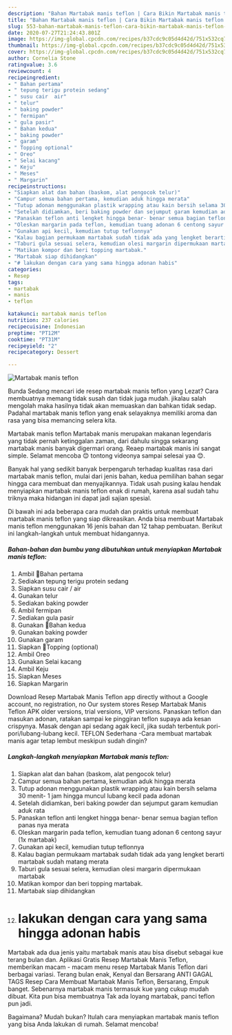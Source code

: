 ```yaml
---
description: "Bahan Martabak manis teflon | Cara Bikin Martabak manis teflon Yang Lezat Sekali"
title: "Bahan Martabak manis teflon | Cara Bikin Martabak manis teflon Yang Lezat Sekali"
slug: 553-bahan-martabak-manis-teflon-cara-bikin-martabak-manis-teflon-yang-lezat-sekali
date: 2020-07-27T21:24:43.801Z
image: https://img-global.cpcdn.com/recipes/b37cdc9c05d4d42d/751x532cq70/martabak-manis-teflon-foto-resep-utama.jpg
thumbnail: https://img-global.cpcdn.com/recipes/b37cdc9c05d4d42d/751x532cq70/martabak-manis-teflon-foto-resep-utama.jpg
cover: https://img-global.cpcdn.com/recipes/b37cdc9c05d4d42d/751x532cq70/martabak-manis-teflon-foto-resep-utama.jpg
author: Cornelia Stone
ratingvalue: 3.6
reviewcount: 4
recipeingredient:
- " Bahan pertama"
- " tepung terigu protein sedang"
- " susu cair  air"
- " telur"
- " baking powder"
- " fermipan"
- " gula pasir"
- " Bahan kedua"
- " baking powder"
- " garam"
- " Topping optional"
- " Oreo"
- " Selai kacang"
- " Keju"
- " Meses"
- " Margarin"
recipeinstructions:
- "Siapkan alat dan bahan (baskom, alat pengocok telur)"
- "Campur semua bahan pertama, kemudian aduk hingga merata"
- "Tutup adonan menggunakan plastik wrapping atau kain bersih selama 30 menit- 1 jam hingga muncul lubang kecil pada adonan"
- "Setelah didiamkan, beri baking powder dan sejumput garam kemudian aduk rata"
- "Panaskan teflon anti lengket hingga benar- benar semua bagian teflon panas nya merata"
- "Oleskan margarin pada teflon, kemudian tuang adonan 6 centong sayur (1x martabak)"
- "Gunakan api kecil, kemudian tutup teflonnya"
- "Kalau bagian permukaam martabak sudah tidak ada yang lengket berarti martabak sudah matang merata"
- "Taburi gula sesuai selera, kemudian olesi margarin dipermukaan martabak"
- "Matikan kompor dan beri topping martabak."
- "Martabak siap dihidangkan"
- "# lakukan dengan cara yang sama hingga adonan habis"
categories:
- Resep
tags:
- martabak
- manis
- teflon

katakunci: martabak manis teflon 
nutrition: 237 calories
recipecuisine: Indonesian
preptime: "PT12M"
cooktime: "PT31M"
recipeyield: "2"
recipecategory: Dessert

---
```



![Martabak manis teflon](https://img-global.cpcdn.com/recipes/b37cdc9c05d4d42d/751x532cq70/martabak-manis-teflon-foto-resep-utama.jpg)

Bunda Sedang mencari ide resep martabak manis teflon yang Lezat? Cara membuatnya memang tidak susah dan tidak juga mudah. jikalau salah mengolah maka hasilnya tidak akan memuaskan dan bahkan tidak sedap. Padahal martabak manis teflon yang enak selayaknya memiliki aroma dan rasa yang bisa memancing selera kita.

Martabak manis teflon Martabak manis merupakan makanan legendaris yang tidak pernah ketinggalan zaman, dari dahulu singga sekarang martabak manis banyak digermari orang. Reaep martabak manis ini sangat simple. Selamat mencoba 😊 tontong videonya sampai selesai yaa 😊.

Banyak hal yang sedikit banyak berpengaruh terhadap kualitas rasa dari martabak manis teflon, mulai dari jenis bahan, kedua pemilihan bahan segar hingga cara membuat dan menyajikannya. Tidak usah pusing kalau hendak menyiapkan martabak manis teflon enak di rumah, karena asal sudah tahu triknya maka hidangan ini dapat jadi sajian spesial.


Di bawah ini ada beberapa cara mudah dan praktis untuk membuat martabak manis teflon yang siap dikreasikan. Anda bisa membuat Martabak manis teflon menggunakan 16 jenis bahan dan 12 tahap pembuatan. Berikut ini langkah-langkah untuk membuat hidangannya.

<!--inarticleads1-->

##### Bahan-bahan dan bumbu yang dibutuhkan untuk menyiapkan Martabak manis teflon:

1. Ambil  🧇Bahan pertama
1. Sediakan  tepung terigu protein sedang
1. Siapkan  susu cair / air
1. Gunakan  telur
1. Sediakan  baking powder
1. Ambil  fermipan
1. Sediakan  gula pasir
1. Gunakan  🧇Bahan kedua
1. Gunakan  baking powder
1. Gunakan  garam
1. Siapkan  🧇Topping (optional)
1. Ambil  Oreo
1. Gunakan  Selai kacang
1. Ambil  Keju
1. Siapkan  Meses
1. Siapkan  Margarin


Download Resep Martabak Manis Teflon app directly without a Google account, no registration, no Our system stores Resep Martabak Manis Teflon APK older versions, trial versions, VIP versions. Panaskan teflon dan masukan adonan, ratakan sampai ke pinggiran teflon supaya ada kesan crispynya. Masak dengan api sedang agak kecil, jika sudah terbentuk pori-pori/lubang-lubang kecil. TEFLON Sederhana -Cara membuat martabak manis agar tetap lembut meskipun sudah dingin? 

<!--inarticleads2-->

##### Langkah-langkah menyiapkan Martabak manis teflon:

1. Siapkan alat dan bahan (baskom, alat pengocok telur)
1. Campur semua bahan pertama, kemudian aduk hingga merata
1. Tutup adonan menggunakan plastik wrapping atau kain bersih selama 30 menit- 1 jam hingga muncul lubang kecil pada adonan
1. Setelah didiamkan, beri baking powder dan sejumput garam kemudian aduk rata
1. Panaskan teflon anti lengket hingga benar- benar semua bagian teflon panas nya merata
1. Oleskan margarin pada teflon, kemudian tuang adonan 6 centong sayur (1x martabak)
1. Gunakan api kecil, kemudian tutup teflonnya
1. Kalau bagian permukaam martabak sudah tidak ada yang lengket berarti martabak sudah matang merata
1. Taburi gula sesuai selera, kemudian olesi margarin dipermukaan martabak
1. Matikan kompor dan beri topping martabak.
1. Martabak siap dihidangkan
1. # lakukan dengan cara yang sama hingga adonan habis


Martabak ada dua jenis yaitu martabak manis atau bisa disebut sebagai kue terang bulan dan. Aplikasi Gratis Resep Martabak Manis Teflon, memberikan macam - macam menu resep Martabak Manis Teflon dari berbagai variasi. Terang bulan enak, Kenyal dan Bersarang ANTI GAGAL TAGS Resep Cara Membuat Martabak Manis Teflon, Bersarang, Empuk banget. Sebenarnya martabak manis termasuk kue yang cukup mudah dibuat. Kita pun bisa membuatnya Tak ada loyang martabak, panci teflon pun jadi. 

Bagaimana? Mudah bukan? Itulah cara menyiapkan martabak manis teflon yang bisa Anda lakukan di rumah. Selamat mencoba!
